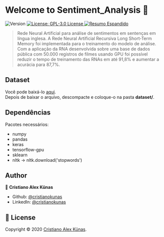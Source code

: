 <h1 align="">Welcome to Sentiment_Analysis 👋</h1>
<p>
  <img alt="Version" src="https://img.shields.io/badge/Version-1.0-blue" />
  <a href="https://github.com/cristianokunas/Sentiment_Analysis/blob/master/LICENSE" target="_blank">
    <img alt="License: GPL-3.0 License" src="https://img.shields.io/badge/Licence-GPL--3.0-important" />
  </a>
  <a href="https://github.com/cristianokunas/Sentiment_Analysis/blob/master/documents/209665_1.pdf">
    <img alt="Resumo Espandido" src="https://img.shields.io/badge/Resumo%20Espandido-WSCAD--WIC-blueviolet?logo=read-the-docs&logoColor=white"/>
  </a>
</p>

> Rede Neural Artificial para análise de sentimentos em sentenças em língua inglesa. A Rede Neural Artificial Recursiva Long Short-Term Memory foi implementada para o treinamento do modelo de análise. Com a aplicação da RNA desenvolvida sobre uma base de dados pública com 50.000 registros de filmes usando GPU foi possível reduzir o tempo de treinamento das RNAs em até 91,8% e aumentar a acurácia para 87,7%.

## Dataset

Você pode baixá-lo [aqui](https://drive.google.com/file/d/1Ul2Fz6wSZUD1aMyP-M716wfjkyBqBNLF/view?usp=sharing). <br />
Depois de baixar o arquivo, descompacte e coloque-o na pasta **dataset/**.

## Dependências

Pacotes necessários:

* numpy
* pandas
* keras
* tensorflow-gpu
* sklearn
* nltk -> nltk.download('stopwords')

## Author

👤 **Cristiano Alex Künas**

* Github: [@cristianokunas](https://github.com/cristianokunas)
* LinkedIn: [@cristianokunas](https://linkedin.com/in/cristianokunas)

## 📝 License

Copyright © 2020 [Cristiano Alex Künas](https://github.com/cristianokunas).

